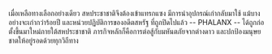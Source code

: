 เมื่อเหลือทางเลือกอย่างเดียว สหประชาชาติจึงต้องเข้าแทรกแซง มีการนำอุปกรณ์เก่ากลับมาใช้
แม้บางอย่างจะเก่ากว่าร้อยปี และหน่วยปฏิบัติการของอดีตสหรัฐ ที่ถูกปิดไปแล้ว -- PHALANX --
ได้ถูกก่อตั้งขึ้นมาใหม่ภายใต้สหประชาชาติ ภารกิจหลักก็คือการต่อสู้กับมหันตภัยจากต่างดาว
และปกป้องมนุษยชาตให้อยู่รอดด้วยทุกวิถีทาง